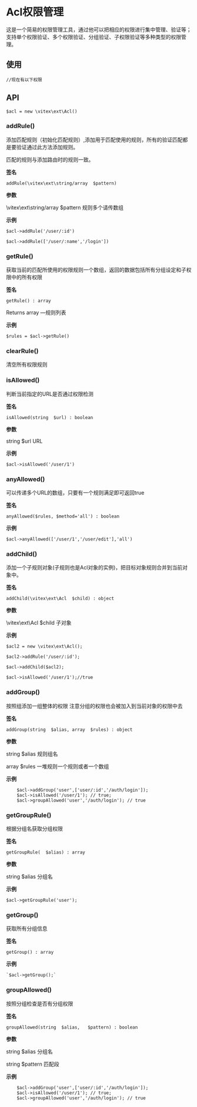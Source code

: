 # Acl权限管理

这是一个简易的权限管理工具，通过他可以把相应的权限进行集中管理、验证等；支持单个权限验证、多个权限验证、分组验证、子权限验证等多种类型的权限管理。

## 使用	

	//现在有以下权限

## API

`$acl = new \vitex\ext\Acl()`  

### addRule()

添加匹配规则（初始化匹配规则）,添加用于匹配使用的规则，所有的验证匹配都是要验证通过此方法添加规则。  

匹配的规则与添加路由时的规则一致。   

**签名**  

`addRule(\vitex\ext\string/array  $pattern)`   

**参数**  

\vitex\ext\string/array 	$pattern  规则多个请传数组  

**示例**  

`$acl->addRule('/user/:id')`  

`$acl->addRule(['/user/:name','/login'])`  

### getRule()

获取当前的匹配所使用的权限规则一个数组，返回的数据包括所有分组设定和子权限中的所有权限  

**签名**  

`getRule() : array`  

Returns array —规则列表  

**示例**  

`$rules = $acl->getRule()`  

### clearRule()

清空所有权限规则

### isAllowed()

判断当前指定的URL是否通过权限检测  

**签名**  

`isAllowed(string  $url) : boolean`  

**参数**  

string 	$url 	URL  

**示例**  

`$acl->isAllowed('/user/1')`  

### anyAllowed()

可以传递多个URL的数组，只要有一个规则满足即可返回true  

**签名**  

`anyAllowed($rules, $method='all') : boolean`   

**示例**  

`$acl->anyAllowed(['/user/1','/user/edit'],'all')`  

### addChild()

添加一个子规则对象(子规则也是Acl对象的实例)，把目标对象规则合并到当前对象中。 

**签名**  

`addChild(\vitex\ext\Acl  $child) : object`  

**参数**  

\vitex\ext\Acl 	$child 	子对象   

**示例**  

	$acl2 = new \vitex\ext\Acl();   

	$acl2->addRule('/user/:id');  

	$acl->addChild($acl2);

	$acl->isAllowed('/user/1');//true 

### addGroup()

按照组添加一组整体的权限 注意分组的权限也会被加入到当前对象的权限中去  

**签名**

`addGroup(string  $alias, array  $rules) : object`  

**参数**  

string 	$alias 	规则组名

array 	$rules 	一堆规则一个规则或者一个数组  

**示例**  

``` 
	$acl->addGroup('user',['user/:id','/auth/login']);   
	$acl->isAllowed('/user/1'); // true;  
	$acl->groupAllowed('user','/auth/login'); // true  
```

### getGroupRule()

根据分组名获取分组权限  

**签名**  

`getGroupRule(  $alias) : array`  

**参数**  

string $alias 分组名  

**示例**  

`$acl->getGroupRule('user');`  

### getGroup()

获取所有分组信息  

**签名**  

`getGroup() : array`  

**示例**  

	`$acl->getGroup();`  

### groupAllowed()

 按照分组检查是否有分组权限  

 **签名**  

`groupAllowed(string  $alias,   $pattern) : boolean`  

 **参数**  

string 	$alias 	分组名

string	$pattern 匹配段  

**示例**  

``` 
	$acl->addGroup('user',['user/:id','/auth/login']);   
	$acl->isAllowed('/user/1'); // true;  
	$acl->groupAllowed('user','/auth/login'); // true  
```



	